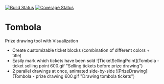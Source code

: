[![Build Status](https://travis-ci.org/kurattila/Tombola.svg?branch=master)](https://travis-ci.org/kurattila/Tombola)
[![Coverage Status](https://coveralls.io/repos/github/kurattila/Tombola/badge.png?branch=master)](https://coveralls.io/github/kurattila/Tombola?branch=master)

# Tombola
Prize drawing tool with Visualization

- Create customizable ticket blocks (combination of different colors + title)
- Easily mark which tickets have been sold
![TicketSellingPoint](Tombola - ticket selling point 600.gif "Selling tickets before prize drawing")
- 2 parallel drawings at once, animated side-by-side
![PrizeDrawing](Tombola - prize drawing 600.gif "Drawing tombola tickets")
